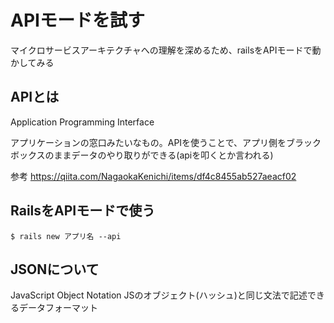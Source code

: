 # APIモードを試す

マイクロサービスアーキテクチャへの理解を深めるため、railsをAPIモードで動かしてみる

## APIとは
Application Programming Interface

アプリケーションの窓口みたいなもの。APIを使うことで、アプリ側をブラックボックスのままデータのやり取りができる(apiを叩くとか言われる)

参考
https://qiita.com/NagaokaKenichi/items/df4c8455ab527aeacf02

## RailsをAPIモードで使う

`$ rails new アプリ名 --api`

## JSONについて
JavaScript Object Notation
JSのオブジェクト(ハッシュ)と同じ文法で記述できるデータフォーマット

